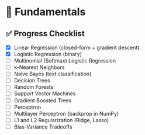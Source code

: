 # 📘 Fundamentals

## ✅ Progress Checklist
- [X] Linear Regression (closed-form + gradient descent)
- [X] Logistic Regression (binary)
- [ ] Multinomial (Softmax) Logistic Regression
- [ ] k-Nearest Neighbors
- [ ] Naive Bayes (text classification)
- [ ] Decision Trees
- [ ] Random Forests
- [ ] Support Vector Machines
- [ ] Gradient Boosted Trees
- [ ] Perceptron
- [ ] Multilayer Perceptron (backprop in NumPy)
- [ ] L1 and L2 Regularization (Ridge, Lasso)
- [ ] Bias-Variance Tradeoffs
